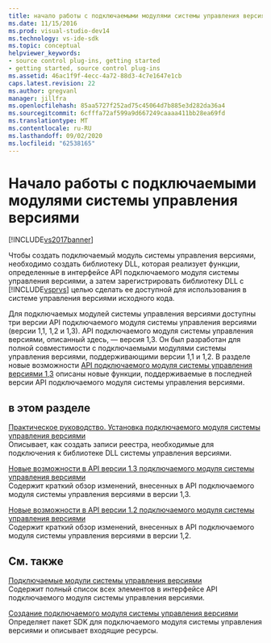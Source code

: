 ```yaml
---
title: начало работы с подключаемыми модулями системы управления версиями | Документация Майкрософт
ms.date: 11/15/2016
ms.prod: visual-studio-dev14
ms.technology: vs-ide-sdk
ms.topic: conceptual
helpviewer_keywords:
- source control plug-ins, getting started
- getting started, source control plug-ins
ms.assetid: 46ac1f9f-4ecc-4a72-88d3-4c7e1647e1cb
caps.latest.revision: 22
ms.author: gregvanl
manager: jillfra
ms.openlocfilehash: 85aa5727f252ad75c45064d7b885e3d282da36a4
ms.sourcegitcommit: 6cfffa72af599a9d667249caaaa411bb28ea69fd
ms.translationtype: MT
ms.contentlocale: ru-RU
ms.lasthandoff: 09/02/2020
ms.locfileid: "62538165"
---
```

# <a name="getting-started-with-source-control-plug-ins"></a>Начало работы с подключаемыми модулями системы управления версиями
[!INCLUDE[vs2017banner](../../includes/vs2017banner.md)]

Чтобы создать подключаемый модуль системы управления версиями, необходимо создать библиотеку DLL, которая реализует функции, определенные в интерфейсе API подключаемого модуля системы управления версиями, а затем зарегистрировать библиотеку DLL с [!INCLUDE[vsprvs](../../includes/vsprvs-md.md)] целью сделать ее доступной для использования в системе управления версиями исходного кода.  
  
 Для подключаемых модулей системы управления версиями доступны три версии API подключаемого модуля системы управления версиями (версии 1,1, 1,2 и 1,3). API подключаемого модуля системы управления версиями, описанный здесь, — версия 1,3. Он был разработан для полной совместимости с подключаемыми модулями системы управления версиями, поддерживающими версии 1,1 и 1,2. В разделе новые возможности [API подключаемого модуля системы управления версиями 1,3](../../extensibility/internals/what-s-new-in-the-source-control-plug-in-api-version-1-3.md) описаны новые функции, поддерживаемые в последней версии API подключаемого модуля системы управления версиями.  
  
## <a name="in-this-section"></a>в этом разделе  
 [Практическое руководство. Установка подключаемого модуля системы управления версиями](../../extensibility/internals/how-to-install-a-source-control-plug-in.md)  
 Описывает, как создать записи реестра, необходимые для подключения к библиотеке DLL системы управления версиями.  
  
 [Новые возможности в API версии 1.3 подключаемого модуля системы управления версиями](../../extensibility/internals/what-s-new-in-the-source-control-plug-in-api-version-1-3.md)  
 Содержит краткий обзор изменений, внесенных в API подключаемого модуля системы управления версиями в версии 1,3.  
  
 [Новые возможности в API версии 1.2 подключаемого модуля системы управления версиями](../../extensibility/internals/what-s-new-in-the-source-control-plug-in-api-version-1-2.md)  
 Содержит краткий обзор изменений, внесенных в API подключаемого модуля системы управления версиями в версии 1,2.  
  
## <a name="related-sections"></a>См. также  
 [Подключаемые модули системы управления версиями](../../extensibility/source-control-plug-ins.md)  
 Содержит полный список всех элементов в интерфейсе API подключаемого модуля системы управления версиями.  
  
 [Создание подключаемого модуля системы управления версиями](../../extensibility/internals/creating-a-source-control-plug-in.md)  
 Определяет пакет SDK для подключаемого модуля системы управления версиями и описывает входящие ресурсы.
